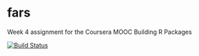 # fars

Week 4 assignment for the Coursera MOOC Building R Packages


[![Build Status](https://travis-ci.org/CarlAaby/fars.svg?branch=master)](https://travis-ci.org/CarlAaby/fars)

